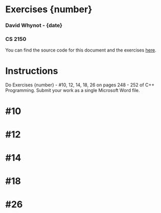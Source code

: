 # Exercises {number}
### David Whynot - {date}
### CS 2150
You can find the source code for this document and the exercises [here](https://github.com/davidmwhynot/cs2150/tree/master/exercises/{number}).

# Instructions
Do Exercises {number} - #10, 12, 14, 18, 26 on pages 248 - 252 of C++ Programming. Submit your work as a single Microsoft Word file.

# #10

# #12

# #14

# #18

# #26